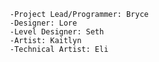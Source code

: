          -Project Lead/Programmer: Bryce
         -Designer: Lore
         -Level Designer: Seth
         -Artist: Kaitlyn
         -Technical Artist: Eli
